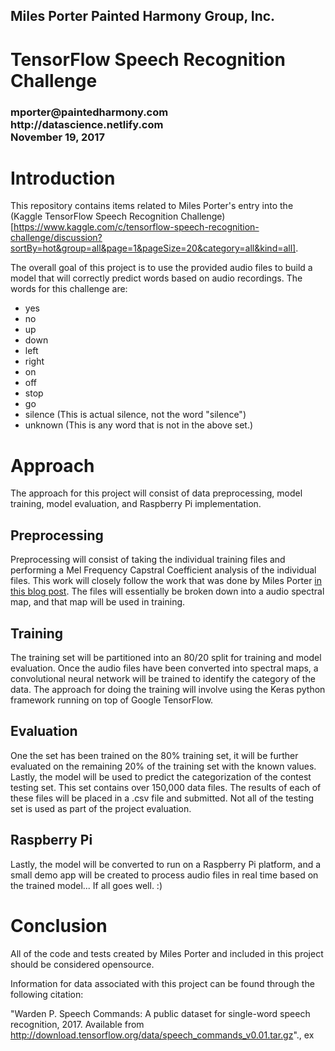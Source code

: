 <h2>Miles Porter
Painted Harmony Group, Inc.</h2>
<h1>TensorFlow Speech Recognition Challenge</h1>
<h3>
mporter@paintedharmony.com<br>
http://datascience.netlify.com<br>
November 19, 2017
</h3>

# Introduction

This repository contains items related to Miles Porter's entry into the (Kaggle TensorFlow Speech Recognition Challenge)[https://www.kaggle.com/c/tensorflow-speech-recognition-challenge/discussion?sortBy=hot&group=all&page=1&pageSize=20&category=all&kind=all].

The overall goal of this project is to use the provided audio files to build a model that will correctly predict words based on audio recordings.  The words for this challenge
are:

- yes
- no
- up
- down
- left
- right 
- on
- off
- stop
- go
- silence  (This is actual silence, not the word "silence")
- unknown  (This is any word that is not in the above set.)

# Approach

The approach for this project will consist of data preprocessing, model training, model evaluation, and Raspberry Pi implementation.  

## Preprocessing

Preprocessing will consist of taking the individual training files and performing a Mel Frequency Capstral Coefficient analysis of the individual files.  This work will closely
follow the work that was done by Miles Porter [in this blog post](http://datascience.netlify.com/general/2017/09/14/data_science_20.html).  The files will essentially be broken down
into a audio spectral map, and that map will be used in training.

##  Training

The training set will be partitioned into an 80/20 split for training and model evaluation.  Once the audio files have been converted into spectral maps, a convolutional neural network will be trained to identify the category of the data.  The approach for doing the training
will involve using the Keras python framework running on top of Google TensorFlow.

##  Evaluation

One the set has been trained on the 80% training set, it will be further evaluated on the remaining 20% of the training set with the known values.  Lastly, the model will be used to predict the categorization of the contest testing set.  This set contains over 150,000 data files.  The results of each of these files will be placed in a .csv file and submitted.  Not all of the testing set is used as part of the project evaluation.

##  Raspberry Pi

Lastly, the model will be converted to run on a Raspberry Pi platform, and a small demo app will be created to process audio files in real time based on the trained model...  If all goes well.  :)

#  Conclusion

All of the code and tests created by Miles Porter and included in this project should be considered opensource.

Information for data associated with this project can be found through the following citation:
 
"Warden P. Speech Commands: A public dataset for single-word speech recognition, 2017. Available from http://download.tensorflow.org/data/speech_commands_v0.01.tar.gz"., ex
